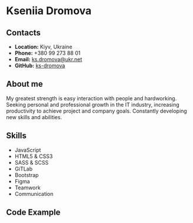 # Kseniia Dromova

## Contacts

* **Location:** Kiyv, Ukraine
* **Phone:** +380 99 273 88 01
* **Email:** ks.dromova@ukr.net
* **GitHub:** [ks-dromova](https://app.rs.school/profile)

## About me

My greatest strength is easy interaction
with people and hardworking. Seeking
personal and professional growth in the
IT industry, increasing productivity to
achieve project and company goals.
Constantly developing new skills and
abilities.

## Skills

- JavaScript
- HTML5 & CSS3
- SASS & SCSS
- GiTLab
- Bootstrap
- Figma
- Teamwork
- Communication

## Code Example

```
